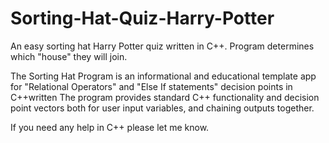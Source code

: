 # Sorting-Hat-Quiz-Harry-Potter
An easy sorting hat Harry Potter quiz written in C++. Program determines which "house" they will join.



The Sorting Hat Program is an informational and educational template app for "Relational Operators" and "Else If statements" decision points in C++written  The program provides standard C++ functionality and decision point vectors both for user input variables, and chaining outputs together. 

If you need any help in C++ please let me know.
